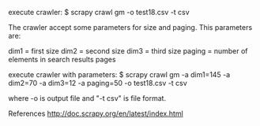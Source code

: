 execute crawler:
$ scrapy crawl gm -o test18.csv -t csv

The crawler accept some parameters for size and paging.
This parameters are:

dim1 = first size
dim2 = second size
dim3 = third size
paging = number of elements in search results pages

execute crawler with parameters:
$ scrapy crawl gm -a dim1=145 -a dim2=70 -a dim3=12 -a paging=50 -o test18.csv -t csv

where -o is output file and "-t csv" is file format.

References
http://doc.scrapy.org/en/latest/index.html
